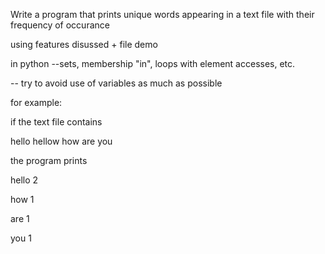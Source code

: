 Write a program that prints unique words appearing in a text file with their frequency of occurance

using features disussed + file demo

in python
--sets, membership "in", loops with element accesses, etc.

-- try to avoid use of variables as much as possible





for example:

if the text file contains

hello
hellow how are
you

the program prints

hello 2

how 1

are 1

you 1

